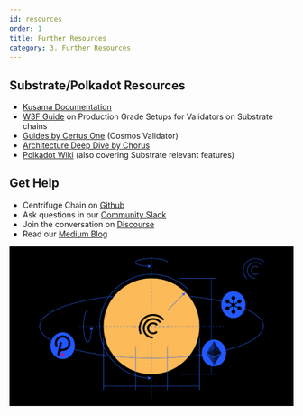 ```yaml
---
id: resources
order: 1
title: Further Resources
category: 3. Further Resources
---
```

## Substrate/Polkadot Resources
* [Kusama Documentation](https://guide.kusama.network/en/latest/try/validate)
* [W3F Guide](https://github.com/w3f/polkadot-secure-validator) on Production Grade Setups for Validators on Substrate chains
* [Guides by Certus One](https://kb.certus.one/) (Cosmos Validator)
* [Architecture Deep Dive by Chorus](https://gdoc.pub/doc/e/2PACX-1vQXb1kd0zqYT8K4B4XYb-lrlfRIuPDXsgiTjj94gDOjw3ezEUAtjvxR8yfbKJypmioKeGRrhkLCtZog)
* [Polkadot Wiki](https://wiki.polkadot.network/docs/) (also covering Substrate relevant features)

## Get Help

* Centrifuge Chain on [Github](https://github.com/centrifuge/centrifuge-chain)
* Ask questions in our [Community Slack](https://centrifuge.io/slack)
* Join the conversation on [Discourse](https://discourse.centrifuge.io)
* Read our [Medium Blog](https://medium.com/centrifuge)

![](../../../src/images/chain/cent-chain-graphic.png)
